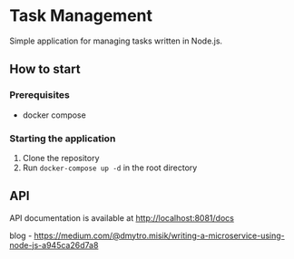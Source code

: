 # Task Management

Simple application for managing tasks written in Node.js.

## How to start

### Prerequisites

- docker compose

### Starting the application

1. Clone the repository
2. Run `docker-compose up -d` in the root directory

## API

API documentation is available at [http://localhost:8081/docs](http://localhost:8081/docs)

blog - https://medium.com/@dmytro.misik/writing-a-microservice-using-node-js-a945ca26d7a8